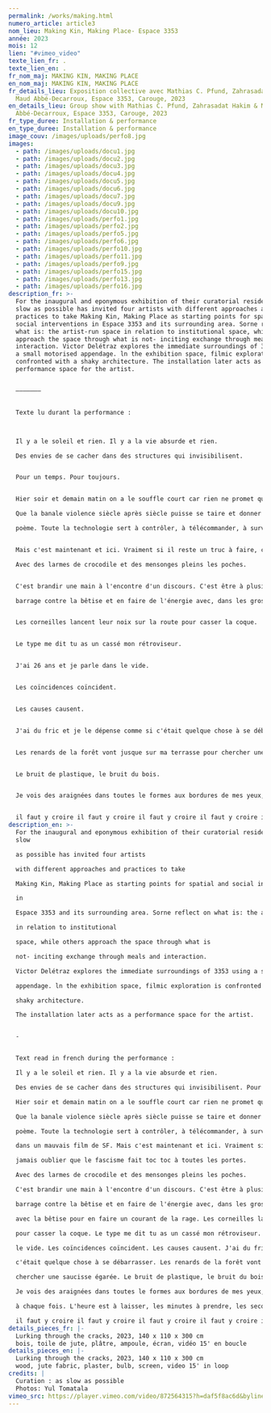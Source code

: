 ```yaml
---
permalink: /works/making.html
numero_article: article3
nom_lieu: Making Kin, Making Place- Espace 3353
année: 2023
mois: 12
lien: "#vimeo_video"
texte_lien_fr: .
texte_lien_en: .
fr_nom_maj: MAKING KIN, MAKING PLACE
en_nom_maj: MAKING KIN, MAKING PLACE
fr_details_lieu: Exposition collective avec Mathias C. Pfund, Zahrasadat Hakim &
  Maud Abbé-Decarroux, Espace 3353, Carouge, 2023
en_details_lieu: Group show with Mathias C. Pfund, Zahrasadat Hakim & Maud
  Abbé-Decarroux, Espace 3353, Carouge, 2023
fr_type_duree: Installation & performance
en_type_duree: Installation & performance
image_couv: /images/uploads/perfo8.jpg
images:
  - path: /images/uploads/docu1.jpg
  - path: /images/uploads/docu2.jpg
  - path: /images/uploads/docu3.jpg
  - path: /images/uploads/docu4.jpg
  - path: /images/uploads/docu5.jpg
  - path: /images/uploads/docu6.jpg
  - path: /images/uploads/docu7.jpg
  - path: /images/uploads/docu9.jpg
  - path: /images/uploads/docu10.jpg
  - path: /images/uploads/perfo1.jpg
  - path: /images/uploads/perfo2.jpg
  - path: /images/uploads/perfo5.jpg
  - path: /images/uploads/perfo6.jpg
  - path: /images/uploads/perfo10.jpg
  - path: /images/uploads/perfo11.jpg
  - path: /images/uploads/perfo9.jpg
  - path: /images/uploads/perfo15.jpg
  - path: /images/uploads/perfo13.jpg
  - path: /images/uploads/perfo16.jpg
description_fr: >-
  For the inaugural and eponymous exhibition of their curatorial residency, as
  slow as possible has invited four artists with different approaches and
  practices to take Making Kin, Making Place as starting points for spatial and
  social interventions in Espace 3353 and its surrounding area. Sorne reflect on
  what is: the artist-run space in relation to institutional space, while others
  approach the space through what is not- inciting exchange through meals and
  interaction. Victor Delétraz explores the immediate surroundings of 3353 using
  a small motorised appendage. ln the exhibition space, filmic exploration is
  confronted with a shaky architecture. The installation later acts as a
  performance space for the artist.


  –––––––


  Texte lu durant la performance :



  Il y a le soleil et rien. Il y a la vie absurde et rien.

  Des envies de se cacher dans des structures qui invisibilisent. 


  Pour un temps. Pour toujours.


  Hier soir et demain matin on a le souffle court car rien ne promet que les feuilles pousseront.

  Que la banale violence siècle après siècle puisse se taire et donner un truc qu'on appellerait

  poème. Toute la technologie sert à contrôler, à télécommander, à surveiller et à anéantir comme dans un mauvais film de SF. 


  Mais c'est maintenant et ici. Vraiment si il reste un truc à faire, c'est jamais oublier que le fascisme fait toc toc à toutes les portes.

  Avec des larmes de crocodile et des mensonges pleins les poches.


  C'est brandir une main à l'encontre d'un discours. C'est être à plusieurs et faire barrage. Un

  barrage contre la bêtise et en faire de l'énergie avec, dans les grosses turbines. De l'électricité avec la bêtise pour en faire un courant de la rage. 


  Les corneilles lancent leur noix sur la route pour casser la coque.


  Le type me dit tu as un cassé mon rétroviseur. 


  J'ai 26 ans et je parle dans le vide. 


  Les coïncidences coïncident. 


  Les causes causent. 


  J'ai du fric et je le dépense comme si c'était quelque chose à se débarrasser. 


  Les renards de la forêt vont jusque sur ma terrasse pour chercher une saucisse égarée. 


  Le bruit de plastique, le bruit du bois.


  Je vois des araignées dans toutes le formes aux bordures de mes yeux, Ça fait peur et je sursaute à chaque fois. L'heure est à laisser, les minutes à prendre, les secondes à avaler.


  il faut y croire il faut y croire il faut y croire il faut y croire il faut y croire il faut y croire il faut
description_en: >-
  For the inaugural and eponymous exhibition of their curatorial residency, as
  slow

  as possible has invited four artists

  with different approaches and practices to take

  Making Kin, Making Place as starting points for spatial and social interventions

  in

  Espace 3353 and its surrounding area. Sorne reflect on what is: the artist-run space

  in relation to institutional

  space, while others approach the space through what is

  not- inciting exchange through meals and interaction.

  Victor Delétraz explores the immediate surroundings of 3353 using a small motorised

  appendage. ln the exhibition space, filmic exploration is confronted with a

  shaky architecture.

  The installation later acts as a performance space for the artist.


  -


  Text read in french during the performance :

  Il y a le soleil et rien. Il y a la vie absurde et rien.

  Des envies de se cacher dans des structures qui invisibilisent. Pour un temps. Pour toujours.

  Hier soir et demain matin on a le souffle court car rien ne promet que les feuilles pousseront.

  Que la banale violence siècle après siècle puisse se taire et donner un truc qu'on appellerait

  poème. Toute la technologie sert à contrôler, à télécommander, à surveiller et à anéantir comme

  dans un mauvais film de SF. Mais c'est maintenant et ici. Vraiment si il reste un truc à faire, c'est

  jamais oublier que le fascisme fait toc toc à toutes les portes.

  Avec des larmes de crocodile et des mensonges pleins les poches.

  C'est brandir une main à l'encontre d'un discours. C'est être à plusieurs et faire barrage. Un

  barrage contre la bêtise et en faire de l'énergie avec, dans les grosses turbines. De l'électricité

  avec la bêtise pour en faire un courant de la rage. Les corneilles lancent leur noix sur la route

  pour casser la coque. Le type me dit tu as un cassé mon rétroviseur. J'ai 26 ans et je parle dans

  le vide. Les coïncidences coïncident. Les causes causent. J'ai du fric et je le dépense comme si

  c'était quelque chose à se débarrasser. Les renards de la forêt vont jusque sur ma terrasse pour

  chercher une saucisse égarée. Le bruit de plastique, le bruit du bois.

  Je vois des araignées dans toutes le formes aux bordures de mes yeux, Ça fait peur et je sursaute

  à chaque fois. L'heure est à laisser, les minutes à prendre, les secondes à avaler.

  il faut y croire il faut y croire il faut y croire il faut y croire il faut y croire il faut y croire il faut
details_pieces_fr: |-
  Lurking through the cracks, 2023, 140 x 110 x 300 cm
  bois, toile de jute, plâtre, ampoule, écran, vidéo 15' en boucle
details_pieces_en: |-
  Lurking through the cracks, 2023, 140 x 110 x 300 cm
  wood, jute fabric, plaster, bulb, screen, video 15' in loop
credits: |
  Curation : as slow as possible
  Photos: Yul Tomatala
vimeo_src: https://player.vimeo.com/video/872564315?h=daf5f8ac6d&byline=0&portrait=0
---
```

